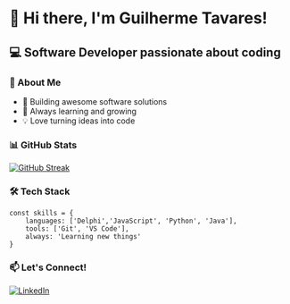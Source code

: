 # 👋 Hi there, I'm Guilherme Tavares!

## 💻 Software Developer passionate about coding

### 🚀 About Me
- 🔭 Building awesome software solutions
- 🌱 Always learning and growing
- 💡 Love turning ideas into code

### 📊 GitHub Stats
[![GitHub Streak](https://streak-stats.demolab.com/?user=GuilhermeTavares13&theme=dark)](https://git.io/streak-stats)

### 🛠️ Tech Stack
```
const skills = {
    languages: ['Delphi','JavaScript', 'Python', 'Java'],
    tools: ['Git', 'VS Code'],
    always: 'Learning new things'
}
```

### 📫 Let's Connect!
[![LinkedIn](https://img.shields.io/badge/LinkedIn-0077B5?style=for-the-badge&logo=linkedin&logoColor=white)](Your-LinkedIn-URL)
